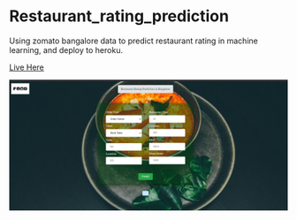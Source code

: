 # Restaurant_rating_prediction
Using zomato bangalore data to predict restaurant rating in machine learning, and deploy to heroku.

[Live Here](https://restaurant-rating-prediction.herokuapp.com/)

![restaurant-prediction](https://github.com/Abhishek-k-git/Image/blob/main/Screenshot%20(7).png)
